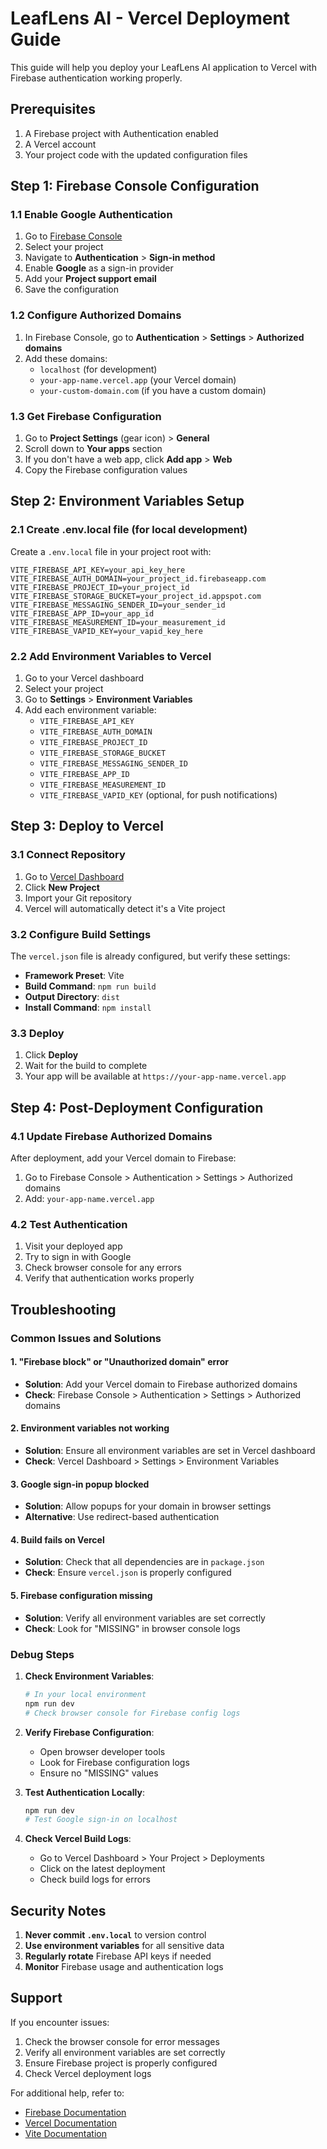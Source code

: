 # LeafLens AI - Vercel Deployment Guide

This guide will help you deploy your LeafLens AI application to Vercel with Firebase authentication working properly.

## Prerequisites

1. A Firebase project with Authentication enabled
2. A Vercel account
3. Your project code with the updated configuration files

## Step 1: Firebase Console Configuration

### 1.1 Enable Google Authentication
1. Go to [Firebase Console](https://console.firebase.google.com/)
2. Select your project
3. Navigate to **Authentication** > **Sign-in method**
4. Enable **Google** as a sign-in provider
5. Add your **Project support email**
6. Save the configuration

### 1.2 Configure Authorized Domains
1. In Firebase Console, go to **Authentication** > **Settings** > **Authorized domains**
2. Add these domains:
   - `localhost` (for development)
   - `your-app-name.vercel.app` (your Vercel domain)
   - `your-custom-domain.com` (if you have a custom domain)

### 1.3 Get Firebase Configuration
1. Go to **Project Settings** (gear icon) > **General**
2. Scroll down to **Your apps** section
3. If you don't have a web app, click **Add app** > **Web**
4. Copy the Firebase configuration values

## Step 2: Environment Variables Setup

### 2.1 Create .env.local file (for local development)
Create a `.env.local` file in your project root with:

```env
VITE_FIREBASE_API_KEY=your_api_key_here
VITE_FIREBASE_AUTH_DOMAIN=your_project_id.firebaseapp.com
VITE_FIREBASE_PROJECT_ID=your_project_id
VITE_FIREBASE_STORAGE_BUCKET=your_project_id.appspot.com
VITE_FIREBASE_MESSAGING_SENDER_ID=your_sender_id
VITE_FIREBASE_APP_ID=your_app_id
VITE_FIREBASE_MEASUREMENT_ID=your_measurement_id
VITE_FIREBASE_VAPID_KEY=your_vapid_key_here
```

### 2.2 Add Environment Variables to Vercel
1. Go to your Vercel dashboard
2. Select your project
3. Go to **Settings** > **Environment Variables**
4. Add each environment variable:
   - `VITE_FIREBASE_API_KEY`
   - `VITE_FIREBASE_AUTH_DOMAIN`
   - `VITE_FIREBASE_PROJECT_ID`
   - `VITE_FIREBASE_STORAGE_BUCKET`
   - `VITE_FIREBASE_MESSAGING_SENDER_ID`
   - `VITE_FIREBASE_APP_ID`
   - `VITE_FIREBASE_MEASUREMENT_ID`
   - `VITE_FIREBASE_VAPID_KEY` (optional, for push notifications)

## Step 3: Deploy to Vercel

### 3.1 Connect Repository
1. Go to [Vercel Dashboard](https://vercel.com/dashboard)
2. Click **New Project**
3. Import your Git repository
4. Vercel will automatically detect it's a Vite project

### 3.2 Configure Build Settings
The `vercel.json` file is already configured, but verify these settings:
- **Framework Preset**: Vite
- **Build Command**: `npm run build`
- **Output Directory**: `dist`
- **Install Command**: `npm install`

### 3.3 Deploy
1. Click **Deploy**
2. Wait for the build to complete
3. Your app will be available at `https://your-app-name.vercel.app`

## Step 4: Post-Deployment Configuration

### 4.1 Update Firebase Authorized Domains
After deployment, add your Vercel domain to Firebase:
1. Go to Firebase Console > Authentication > Settings > Authorized domains
2. Add: `your-app-name.vercel.app`

### 4.2 Test Authentication
1. Visit your deployed app
2. Try to sign in with Google
3. Check browser console for any errors
4. Verify that authentication works properly

## Troubleshooting

### Common Issues and Solutions

#### 1. "Firebase block" or "Unauthorized domain" error
- **Solution**: Add your Vercel domain to Firebase authorized domains
- **Check**: Firebase Console > Authentication > Settings > Authorized domains

#### 2. Environment variables not working
- **Solution**: Ensure all environment variables are set in Vercel dashboard
- **Check**: Vercel Dashboard > Settings > Environment Variables

#### 3. Google sign-in popup blocked
- **Solution**: Allow popups for your domain in browser settings
- **Alternative**: Use redirect-based authentication

#### 4. Build fails on Vercel
- **Solution**: Check that all dependencies are in `package.json`
- **Check**: Ensure `vercel.json` is properly configured

#### 5. Firebase configuration missing
- **Solution**: Verify all environment variables are set correctly
- **Check**: Look for "MISSING" in browser console logs

### Debug Steps

1. **Check Environment Variables**:
   ```bash
   # In your local environment
   npm run dev
   # Check browser console for Firebase config logs
   ```

2. **Verify Firebase Configuration**:
   - Open browser developer tools
   - Look for Firebase configuration logs
   - Ensure no "MISSING" values

3. **Test Authentication Locally**:
   ```bash
   npm run dev
   # Test Google sign-in on localhost
   ```

4. **Check Vercel Build Logs**:
   - Go to Vercel Dashboard > Your Project > Deployments
   - Click on the latest deployment
   - Check build logs for errors

## Security Notes

1. **Never commit `.env.local`** to version control
2. **Use environment variables** for all sensitive data
3. **Regularly rotate** Firebase API keys if needed
4. **Monitor** Firebase usage and authentication logs

## Support

If you encounter issues:
1. Check the browser console for error messages
2. Verify all environment variables are set correctly
3. Ensure Firebase project is properly configured
4. Check Vercel deployment logs

For additional help, refer to:
- [Firebase Documentation](https://firebase.google.com/docs)
- [Vercel Documentation](https://vercel.com/docs)
- [Vite Documentation](https://vitejs.dev/guide/)
